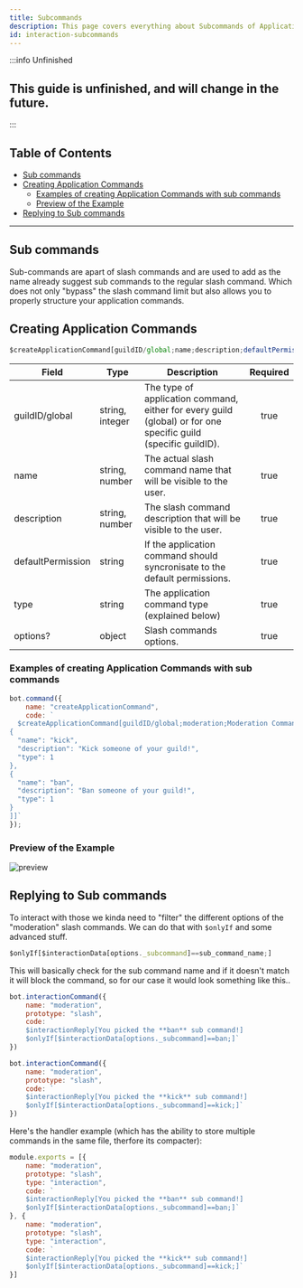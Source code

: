 ```yaml
---
title: Subcommands
description: This page covers everything about Subcommands of Application Commands.
id: interaction-subcommands
---
```


:::info Unfinished
## This guide is unfinished, and will change in the future.  
:::

## Table of Contents

- [Sub commands](#sub-commands)
- [Creating Application Commands](#creating-application-commands)
  - [Examples of creating Application Commands with sub commands](#examples-of-creating-application-commands-with-sub-commands)
  - [Preview of the Example](#preview-of-the-example)
- [Replying to Sub commands](#replying-to-sub-commands)

---

## Sub commands

Sub-commands are apart of slash commands and are used to add as the name already suggest sub commands to the regular slash command. Which does not only "bypass" the slash command limit but also allows you to properly structure your application commands.

## Creating Application Commands

```js
$createApplicationCommand[guildID/global;name;description;defaultPermission(true/false);type(slash/user/message);options?]
```

| Field             | Type            | Description                                                                                                    | Required |
| ----------------- | --------------- | -------------------------------------------------------------------------------------------------------------- | :------: |
| guildID/global    | string, integer | The type of application command, either for every guild (global) or for one specific guild (specific guildID). |   true   |
| name              | string, number  | The actual slash command name that will be visible to the user.                                                |   true   |
| description       | string, number  | The slash command description that will be visible to the user.                                                |   true   |
| defaultPermission | string          | If the application command should syncronisate to the default permissions.                                     |   true   |
| type              | string          | The application command type (explained below)                                                                 |   true   |
| options?          | object          | Slash commands options.                                                                                        |   true   |

### Examples of creating Application Commands with sub commands

```js
bot.command({
    name: "createApplicationCommand",
    code: `
  $createApplicationCommand[guildID/global;moderation;Moderation Commands!;true;slash;[
{
  "name": "kick",
  "description": "Kick someone of your guild!",
  "type": 1 
},
{
  "name": "ban",
  "description": "Ban someone of your guild!",
  "type": 1 
}
]]`
});
```

### Preview of the Example

![preview](https://raw.githubusercontent.com/aoijs/website/main/assets/images/previews/application-commands.png)

## Replying to Sub commands

To interact with those we kinda need to "filter" the different options of the "moderation" slash commands. We can do that with `$onlyIf` and some advanced stuff.

```js
$onlyIf[$interactionData[options._subcommand]==sub_command_name;]
```

This will basically check for the sub command name and if it doesn't match it will block the command, so for our case it would look something like this..

```js
bot.interactionCommand({
    name: "moderation",
    prototype: "slash",
    code: `
    $interactionReply[You picked the **ban** sub command!]
    $onlyIf[$interactionData[options._subcommand]==ban;]`
})

bot.interactionCommand({
    name: "moderation",
    prototype: "slash",
    code: `
    $interactionReply[You picked the **kick** sub command!]
    $onlyIf[$interactionData[options._subcommand]==kick;]`
})
```

Here's the handler example (which has the ability to store multiple commands in the same file, therfore its compacter):

```js
module.exports = [{
    name: "moderation",
    prototype: "slash",
    type: "interaction",
    code: `
    $interactionReply[You picked the **ban** sub command!]
    $onlyIf[$interactionData[options._subcommand]==ban;]`
}, {
    name: "moderation",
    prototype: "slash",
    type: "interaction",
    code: `
    $interactionReply[You picked the **kick** sub command!]
    $onlyIf[$interactionData[options._subcommand]==kick;]`
}]
```




